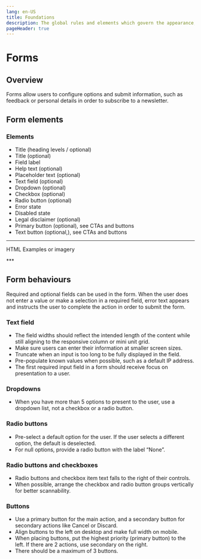 ```yaml
---
lang: en-US
title: Foundations
description: The global rules and elements which govern the appearance, structure and behaviour of components.
pageHeader: true
---
```


# Forms

## Overview

Forms allow users to configure options and submit information, such as feedback or personal details in order to subscribe to a newsletter.

## Form elements

### Elements
* Title (heading levels / optional)
* Title (optional)
* Field label
* Help text (optional)
* Placeholder text (optional)
* Text field (optional)
* Dropdown (optional)
* Checkbox (optional)
* Radio button (optional)
* Error state
* Disabled state
* Legal disclaimer (optional)
* Primary button (optional), see CTAs and buttons
* Text button (optional,), see CTAs and buttons

***
HTML Examples or imagery

<div class="doi-content">
    <DoiFormComponents />
</div>
***

## Form behaviours

Required and optional fields can be used in the form. When the user does not enter a value or make a selection in a required field, error text appears and instructs the user to complete the action in order to submit the form.

### Text field

* The field widths should reflect the intended length of the content while still aligning to the responsive column or mini unit grid.
* Make sure users can enter their information at smaller screen sizes.
* Truncate when an input is too long to be fully displayed in the field.
* Pre-populate known values when possible, such as a default IP address.
* The first required input field in a form should receive focus on presentation to a user.

### Dropdowns

* When you have more than 5 options to present to the user, use a dropdown list, not a checkbox or a radio button.

### Radio buttons

* Pre-select a default option for the user. If the user selects a different option, the default is deselected.
* For null options, provide a radio button with the label “None”.

### Radio buttons and checkboxes

* Radio buttons and checkbox item text falls to the right of their controls.
* When possible, arrange the checkbox and radio button groups vertically for better scannability.

### Buttons

* Use a primary button for the main action, and a secondary button for secondary actions like Cancel or Discard.
* Align buttons to the left on desktop and make full width on mobile.
* When placing buttons, put the highest priority (primary button) to the left. If there are 2 actions, use secondary on the right.
* There should be a maximum of 3 buttons.
